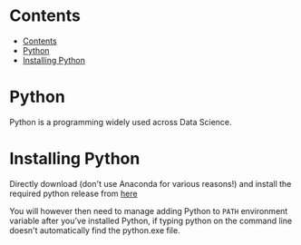 Contents
==
- [Contents](#contents)
- [Python](#python)
- [Installing Python](#installing-python)

<!--intro-start-->
# Python
Python is a programming widely used across Data Science.

# Installing Python
Directly download (don't use Anaconda for various reasons!) and install the required python release from [here](https://www.python.org/downloads/)

You will however then need to manage adding Python to `PATH` environment variable after you’ve installed Python, if typing python on the command line doesn't automatically find the python.exe file.